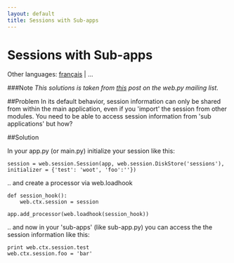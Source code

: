 ```yaml
---
layout: default
title: Sessions with Sub-apps
---
```


# Sessions with Sub-apps

Other languages: [français](/../cookbook/sessions_with_subapp/fr) | ...

###Note
*This solutions is taken from [this](http://www.mail-archive.com/webpy@googlegroups.com/msg02557.html) post on the web.py mailing list.*

##Problem
In its default behavior, session information can only be shared from within the main application, even if you 'import' the session from other modules. You need to be able to access session information from 'sub applications' but how?

##Solution

In your app.py (or main.py) initialize your session like this:

    session = web.session.Session(app, web.session.DiskStore('sessions'),
    initializer = {'test': 'woot', 'foo':''})

.. and create a processor via web.loadhook

    def session_hook():
        web.ctx.session = session

    app.add_processor(web.loadhook(session_hook))

.. and now in your 'sub-apps' (like sub-app.py) you can access the the session information like this:

    print web.ctx.session.test
    web.ctx.session.foo = 'bar'